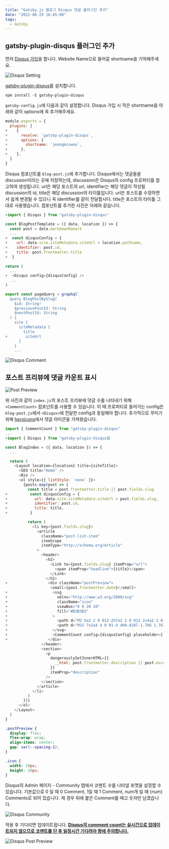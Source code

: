 ```yaml
---
title: "Gatsby.js 블로그 Disqus 댓글 플러그인 추가"
date: "2021-06-29 16:45:00"
tags:
  - Gatsby
---
```


## gatsby-plugin-disqus 플러그인 추가

먼저 [Disqus 가입](https://disqus.com/profile/signup)을 합니다. Website Name으로 들어갈 shortname을 기억해주세요.

![Disqus Setting](./3_disqus.png)

[gatsby-plugin-disqus](https://www.gatsbyjs.com/plugins/gatsby-plugin-disqus/)를 설치합니다.

`npm install -S gatsby-plugin-disqus`

`gatsby-config.js`에 다음과 같이 설정합니다. Disqus 가입 시 적은 shortname을 아래와 같이 options에 꼭 추가해주세요.


```diff-js:title=gatsby-config.js
module.exports = {
  plugins: [
+    {
+      resolve: `gatsby-plugin-disqus`,
+      options: {
+        shortname: `jeongminwoo`,
+      },
+    },
  ]
}
```

Disqus 컴포넌트를 `blog-post.js`에 추가합니다. Disqus에서는 댓글들을 discussion이라는 곳에 저장하는데, discussion은 Disqus의 config 프로퍼티를 참고하여 생성됩니다. url은 해당 포스트의 url, identifier는 해당 댓글이 작성될 discussion의 id, title은 해당 discussion의 타이틀입니다. url은 포스트를 수정하면서 쉽게 변경될 수 있으니 꼭 identifier를 같이 전달합시다. title은 포스트의 타이틀 그대로 사용했습니다. 컴포넌트를 추가한 사진은 아래와 같습니다.

```diff-jsx:title=src/templates/blog-post.js
+import { Disqus } from "gatsby-plugin-disqus"

const BlogPostTemplate = ({ data, location }) => {
  const post = data.markdownRemark
  ...
+  const disqusConfig = {
+    url: data.site.siteMetadata.siteUrl + location.pathname,
+    identifier: post.id,
+    title: post.frontmatter.title
+  }
  
return (
  ...
+  <Disqus config={disqusConfig} />
  ...
)

export const pageQuery = graphql`
  query BlogPostBySlug(
    $id: String!
    $previousPostId: String
    $nextPostId: String
  ) {
    site {
      siteMetadata {
        title
+        siteUrl
      }
    }
    ...
```

![Disqus Comment](./3_disqus_comment.png)

## 포스트 프리뷰에 댓글 카운트 표시

![Post Preview](./3_post_preview.png)

위 사진과 같이 `index.js`의 포스트 프리뷰에 댓글 수를 나타내기 위해 `<CommentCount>` 컴포넌트를 사용할 수 있습니다. 이 때 프로퍼티로 들어가는 config은 `blog-post.js`에서 `<Disqus>`에 전달한 config과 동일해야 합니다. 추가적으로 꾸미기 위해 [heroicons](https://heroicons.com/)에서 댓글 아이콘을 가져왔습니다.

```diff-jsx:title=src/pages/index.js
import { CommentCount } from "gatsby-plugin-disqus"
...
+import { Disqus } from "gatsby-plugin-disqus왔

const BlogIndex = ({ data, location }) => {
  ...

  return (
    <Layout location={location} title={siteTitle}>
      <SEO title="Home" />
      <Bio />
      <ol style={{ listStyle: `none` }}>
        {posts.map(post => {
          const title = post.frontmatter.title || post.fields.slug 
+          const disqusConfig = {
+            url: data.site.siteMetadata.siteUrl + post.fields.slug,
+            identifier: post.id,
+            title: title,
+          }

          return (
            <li key={post.fields.slug}>
              <article
                className="post-list-item"
                itemScope
                itemType="http://schema.org/Article"
              >
                <header>
                  <h2>
                    <Link to={post.fields.slug} itemProp="url">
                      <span itemProp="headline">{title}</span>
                    </Link>
                  </h2>
+                  <div className="postPreview">
                    <small>{post.frontmatter.date}</small>
+                    <svg
+                      xmlns="http://www.w3.org/2000/svg"
+                      className="icon"
+                      viewBox="0 0 20 20"
+                      fill="#B3B3B3"
+                    >
+                      <path d="M2 5a2 2 0 012-2h7a2 2 0 012 2v4a2 2 0 01-2 2H9l-3 3v-3H4a2 2 0 01-2-2V5z" />
+                      <path d="M15 7v2a4 4 0 01-4 4H9.828l-1.766 1.767c.28.149.599.233.938.233h2l3 3v-3h2a2 2 0 002-2V9a2 2 0 00-2-2h-1z" />
+                    </svg>
+                    <CommentCount config={disqusConfig} placeholder={'...'} />
+                  </div>
                </header>
                <section>
                  <p
                    dangerouslySetInnerHTML={{
                      __html: post.frontmatter.description || post.excerpt,
                    }}
                    itemProp="description"
                  />
                </section>
              </article>
            </li>
          )
        })}
      </ol>
    </Layout>
  )
}
```

```css:title=src/style.css
.postPreview {
  display: flex;
  flex-wrap: wrap;
  align-items: center;
  gap: var(--spacing-1);
}

.icon {
  width: 20px;
  height: 20px;
}
```

Disqus의 Admin 페이지 - Community 탭에서 코멘트 수를 나타낼 포맷을 설정할 수 있습니다. 기본값으로 0 일 때 0 Comment, 1일 때 1 Comment, num개 일 때 {num} Comments로 되어 있습니다. 제 경우 뒤에 붙은 Comment를 떼고 숫자만 남겼습니다.

![Disqus Community](./3_disqus_community.png)

적용 후 기다리면 업데이트됩니다. **[Disqus의 comment count는 실시간으로 업데이트되지 않으므로 코멘트를 단 후 일정시간 기다려야 함에 주의합니다.](https://github.com/tterb/gatsby-plugin-disqus/issues/9#issuecomment-614414669)**

![Disqus Post Preview](./3_disqus_post_preview.png)